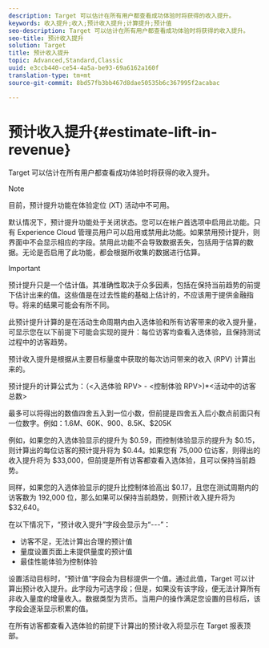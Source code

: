 ```yaml
---
description: Target 可以估计在所有用户都查看成功体验时将获得的收入提升。
keywords: 收入提升;收入;预计收入提升;计算提升;预计值
seo-description: Target 可以估计在所有用户都查看成功体验时将获得的收入提升。
seo-title: 预计收入提升
solution: Target
title: 预计收入提升
topic: Advanced,Standard,Classic
uuid: e3ccb440-ce54-4a5a-be93-69a6162a160f
translation-type: tm+mt
source-git-commit: 8bd57fb3bb467d8dae50535b6c367995f2acabac

---
```



# 预计收入提升{#estimate-lift-in-revenue}

Target 可以估计在所有用户都查看成功体验时将获得的收入提升。

>[!NOTE]
>
>目前，预计提升功能在体验定位 (XT) 活动中不可用。

默认情况下，预计提升功能处于关闭状态。您可以在帐户首选项中启用此功能。只有 Experience Cloud 管理员用户可以启用或禁用此功能。如果禁用预计提升，则界面中不会显示相应的字段。禁用此功能不会导致数据丢失，包括用于估算的数据。无论是否启用了此功能，都会根据所收集的数据进行估算。

>[!IMPORTANT]
>
>预计提升只是一个估计值。其准确性取决于众多因素，包括在保持当前趋势的前提下估计出来的值。这些值是在过去性能的基础上估计的，不应该用于提供金融指导。将来的结果可能会有所不同。

此预计提升计算的是在活动生命周期内由入选体验和所有访客带来的收入提升量，可显示您在以下前提下可能会实现的提升：每位访客均查看入选体验，且保持测试过程中的访客趋势。

预计收入提升是根据从主要目标量度中获取的每次访问带来的收入 (RPV) 计算出来的。

预计提升的计算公式为：（&lt;入选体验 RPV&gt; - &lt;控制体验 RPV&gt;)*&lt;活动中的访客总数&gt;

最多可以将得出的数值四舍五入到一位小数，但前提是四舍五入后小数点前面只有一位数字。例如：$1.6M、$60K、$900、$8.5K、$205K

例如，如果您的入选体验显示的提升为 $0.59，而控制体验显示的提升为 $0.15，则计算出的每位访客的预计提升将为 $0.44。如果您有 75,000 位访客，则得出的收入提升将为 $33,000，但前提是所有访客都查看入选体验，且可以保持当前趋势。

同样，如果您的入选体验显示的提升比控制体验高出 $0.17，且您在测试周期内的访客数为 192,000 位，那么如果可以保持当前趋势，则预计收入提升将为 $32,640。

在以下情况下，“预计收入提升”字段会显示为“---”：

* 访客不足，无法计算出合理的预计值
* 量度设置页面上未提供量度的预计值
* 最佳性能体验为控制体验

设置活动目标时，“预计值”字段会为目标提供一个值。通过此值，Target 可以计算出预计收入提升。此字段为可选字段；但是，如果没有该字段，便无法计算所有非收入量度的增量收入。数据类型为货币。当用户的操作满足您设置的目标后，该字段会逐渐显示积累的值。

在所有访客都查看入选体验的前提下计算出的预计收入将显示在 Target 报表顶部。
